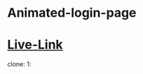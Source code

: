 # Animated-login-page
<h1><a href="https://animated-monkey-login.netlify.app/">Live-Link</a></h1>
clone:
1: